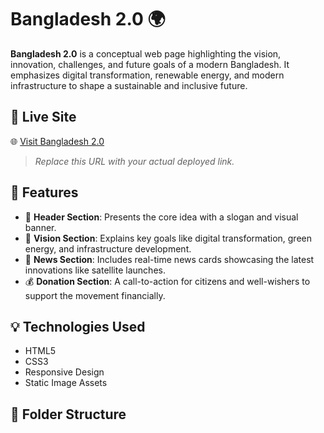 # Bangladesh 2.0 🌍

**Bangladesh 2.0** is a conceptual web page highlighting the vision, innovation, challenges, and future goals of a modern Bangladesh. It emphasizes digital transformation, renewable energy, and modern infrastructure to shape a sustainable and inclusive future.

## 🔗 Live Site

🌐 [Visit Bangladesh 2.0](https://your-live-site-url.com)

> _Replace this URL with your actual deployed link._

## 🚀 Features

- 🎯 **Header Section**: Presents the core idea with a slogan and visual banner.
- 🧭 **Vision Section**: Explains key goals like digital transformation, green energy, and infrastructure development.
- 📰 **News Section**: Includes real-time news cards showcasing the latest innovations like satellite launches.
- 💰 **Donation Section**: A call-to-action for citizens and well-wishers to support the movement financially.

## 💡 Technologies Used

- HTML5
- CSS3
- Responsive Design
- Static Image Assets

## 📁 Folder Structure

